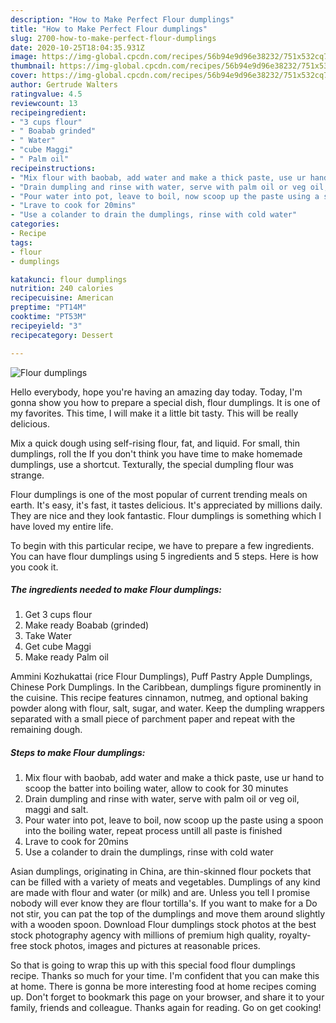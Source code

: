 ```yaml
---
description: "How to Make Perfect Flour dumplings"
title: "How to Make Perfect Flour dumplings"
slug: 2700-how-to-make-perfect-flour-dumplings
date: 2020-10-25T18:04:35.931Z
image: https://img-global.cpcdn.com/recipes/56b94e9d96e38232/751x532cq70/flour-dumplings-recipe-main-photo.jpg
thumbnail: https://img-global.cpcdn.com/recipes/56b94e9d96e38232/751x532cq70/flour-dumplings-recipe-main-photo.jpg
cover: https://img-global.cpcdn.com/recipes/56b94e9d96e38232/751x532cq70/flour-dumplings-recipe-main-photo.jpg
author: Gertrude Walters
ratingvalue: 4.5
reviewcount: 13
recipeingredient:
- "3 cups flour"
- " Boabab grinded"
- " Water"
- "cube Maggi"
- " Palm oil"
recipeinstructions:
- "Mix flour with baobab, add water and make a thick paste, use ur hand to scoop the batter into boiling water, allow to cook for 30 minutes"
- "Drain dumpling and rinse with water, serve with palm oil or veg oil, maggi and salt."
- "Pour water into pot, leave to boil, now scoop up the paste using a spoon into the boiling water, repeat process untill all paste is finished"
- "Lrave to cook for 20mins"
- "Use a colander to drain the dumplings, rinse with cold water"
categories:
- Recipe
tags:
- flour
- dumplings

katakunci: flour dumplings 
nutrition: 240 calories
recipecuisine: American
preptime: "PT14M"
cooktime: "PT53M"
recipeyield: "3"
recipecategory: Dessert

---
```



![Flour dumplings](https://img-global.cpcdn.com/recipes/56b94e9d96e38232/751x532cq70/flour-dumplings-recipe-main-photo.jpg)

Hello everybody, hope you're having an amazing day today. Today, I'm gonna show you how to prepare a special dish, flour dumplings. It is one of my favorites. This time, I will make it a little bit tasty. This will be really delicious.

Mix a quick dough using self-rising flour, fat, and liquid. For small, thin dumplings, roll the If you don&#39;t think you have time to make homemade dumplings, use a shortcut. Texturally, the special dumpling flour was strange.

Flour dumplings is one of the most popular of current trending meals on earth. It's easy, it's fast, it tastes delicious. It's appreciated by millions daily. They are nice and they look fantastic. Flour dumplings is something which I have loved my entire life.


To begin with this particular recipe, we have to prepare a few ingredients. You can have flour dumplings using 5 ingredients and 5 steps. Here is how you cook it.

<!--inarticleads1-->

##### The ingredients needed to make Flour dumplings:

1. Get 3 cups flour
1. Make ready  Boabab (grinded)
1. Take  Water
1. Get cube Maggi
1. Make ready  Palm oil


Ammini Kozhukattai (rice Flour Dumplings), Puff Pastry Apple Dumplings, Chinese Pork Dumplings. In the Caribbean, dumplings figure prominently in the cuisine. This recipe features cinnamon, nutmeg, and optional baking powder along with flour, salt, sugar, and water. Keep the dumpling wrappers separated with a small piece of parchment paper and repeat with the remaining dough. 

<!--inarticleads2-->

##### Steps to make Flour dumplings:

1. Mix flour with baobab, add water and make a thick paste, use ur hand to scoop the batter into boiling water, allow to cook for 30 minutes
1. Drain dumpling and rinse with water, serve with palm oil or veg oil, maggi and salt.
1. Pour water into pot, leave to boil, now scoop up the paste using a spoon into the boiling water, repeat process untill all paste is finished
1. Lrave to cook for 20mins
1. Use a colander to drain the dumplings, rinse with cold water


Asian dumplings, originating in China, are thin-skinned flour pockets that can be filled with a variety of meats and vegetables. Dumplings of any kind are made with flour and water (or milk) and are. Unless you tell I promise nobody will ever know they are flour tortilla&#39;s. If you want to make for a Do not stir, you can pat the top of the dumplings and move them around slightly with a wooden spoon. Download Flour dumplings stock photos at the best stock photography agency with millions of premium high quality, royalty-free stock photos, images and pictures at reasonable prices. 

So that is going to wrap this up with this special food flour dumplings recipe. Thanks so much for your time. I'm confident that you can make this at home. There is gonna be more interesting food at home recipes coming up. Don't forget to bookmark this page on your browser, and share it to your family, friends and colleague. Thanks again for reading. Go on get cooking!
